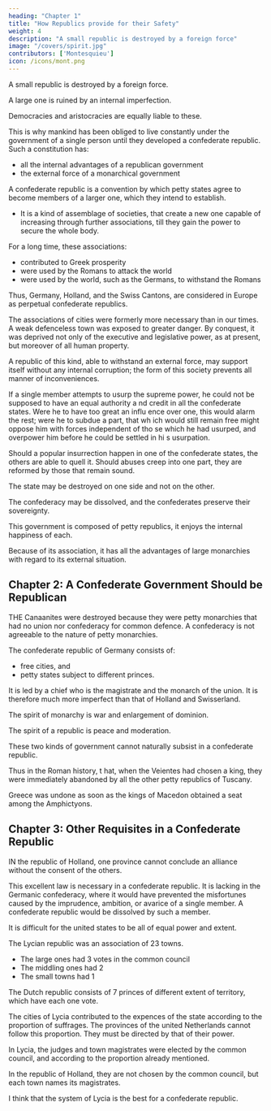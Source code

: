 ```yaml
---
heading: "Chapter 1"
title: "How Republics provide for their Safety"
weight: 4
description: "A small republic is destroyed by a foreign force"
image: "/covers/spirit.jpg"
contributors: ['Montesquieu']
icon: /icons/mont.png
---
```





A small republic is destroyed by a foreign force. 

A large one is ruined by an internal imperfection.

Democracies and aristocracies are equally liable to these. 

This is why mankind has been obliged to live constantly under the government of a single person until they developed a confederate republic. Such a constitution has:
- all the internal advantages of a republican government
- the external force of a monarchical government

A confederate republic is a convention by which petty states agree to become members of a larger one, which they intend to establish. 
- It is a kind of assemblage of societies, that create a new one capable of increasing through further associations, till they gain the power to secure the whole body.

For a long time, these associations:
- contributed to Greek prosperity
- were used by the Romans to attack the world
- were used by the world, such as the Germans, to withstand the Romans

<!--  For, when Rom e was arrived to her highest pitch of grandeur, it was the associations bey ond the Danube and the Rhine, associations  formed by the terror of her  arms, that enabled the barbarians to resist her. -->

Thus, Germany, Holland, and the Swiss Cantons, are considered in Europe as perpetual confederate republics.

The associations of cities were formerly more necessary than in our times. A weak defenceless town was exposed to greater danger. By conquest, it was deprived not only of the executive and legislative power, as at present, but moreover of all human property.

A republic of this kind, able to withstand an external force, may support itself without any internal corruption; the form of this society prevents all manner of inconveniences.

If a single member attempts to usurp the supreme power, he could not be supposed to have an equal authority a nd credit in all the confederate states. Were he to have too great an influ ence over one, this would alarm the rest; 
were he to subdue a part, that wh ich would still remain free might oppose him with forces independent of tho se which he had usurped, and overpower him before he could be settled in hi s usurpation.

Should a popular insurrection happen in one of the confederate states, the others are able to quell it. Should abuses creep into one part, they are reformed by those that remain sound. 

The state may be destroyed on one side and not on the other. 

The confederacy may be dissolved, and the confederates preserve their sovereignty.

This government is composed of petty republics, it enjoys the internal happiness of each.

Because of its association, it has all the advantages of large monarchies with regard to its external situation.



## Chapter 2: A Confederate Government Should be Republican
<!-- Have States of the same Nature, especially of the Republican Kind. -->

THE Canaanites were destroyed because they were petty monarchies that had no union nor confederacy for common defence. A confederacy is not agreeable to the nature of petty monarchies.

The confederate republic of Germany consists of:
- free cities, and
- petty states subject to different princes. 

It is led by a chief who is the magistrate and the monarch of the union. It is therefore much more imperfect than that of Holland and Swisserland.

The spirit of monarchy is war and enlargement of dominion.

The spirit of a republic is peace and moderation.

These two kinds of government cannot naturally subsist in a confederate republic.

Thus in the Roman history, t hat, when the Veientes had chosen a king, they were immediately abandoned by all the other petty republics of Tuscany. 

Greece was undone as soon as the kings of Macedon obtained a seat among the Amphictyons.



## Chapter 3: Other Requisites in a Confederate Republic

IN the republic of Holland, one province cannot conclude an alliance without the consent of the others. 

This excellent law is necessary in a confederate republic. It is lacking in the Germanic confederacy, where it would have prevented the misfortunes caused by the imprudence, ambition, or avarice of a single member. A confederate republic would be dissolved by such a member.<!--  has given itself entirely up, and has nothing more to resign. -->

It is difficult for the united states to be all of equal power and extent. 

The Lycian republic was an association of 23 towns.
- The large ones had 3 votes in the common council
- The middling ones had 2
- The small towns had 1 

The Dutch republic consists of 7 princes of different extent of territory, which have each one vote.

The cities of Lycia contributed to the expences of the state according to the proportion of suffrages. The provinces of the united Netherlands cannot follow this proportion. They must be directed by that of their power.

In Lycia, the judges and town magistrates were elected by the common council, and according to the proportion already mentioned. 

In the republic of Holland, they are not chosen by the common council, but each town names its magistrates. 

I think that the system of Lycia is the best for a confederate republic.
